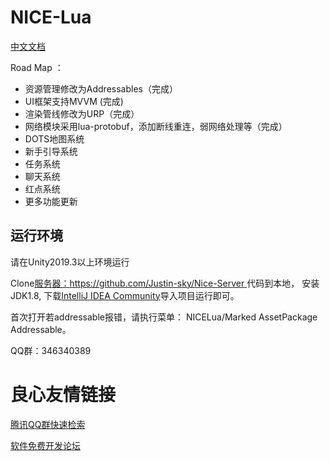 # NICE-Lua

[中文文档](https://justin-sky.github.io/Nice-Lua)

Road Map ：

* 资源管理修改为Addressables（完成）
* UI框架支持MVVM (完成)
* 渲染管线修改为URP（完成）
* 网络模块采用lua-protobuf，添加断线重连，弱网络处理等（完成）
* DOTS地图系统
* 新手引导系统
* 任务系统
* 聊天系统
* 红点系统
* 更多功能更新

## 运行环境

请在Unity2019.3以上环境运行

Clone[服务器：https://github.com/Justin-sky/Nice-Server ](https://github.com/Justin-sky/Nice-Server)代码到本地， 安装JDK1.8, 下载[IntelliJ IDEA Community](https://www.jetbrains.com/idea/)导入项目运行即可。

首次打开若addressable报错，请执行菜单： NICELua/Marked AssetPackage Addressable。

QQ群：346340389


 # 良心友情链接

[腾讯QQ群快速检索](http://u.720life.cn/s/8cf73f7c)

[软件免费开发论坛](http://u.720life.cn/s/bbb01dc0)